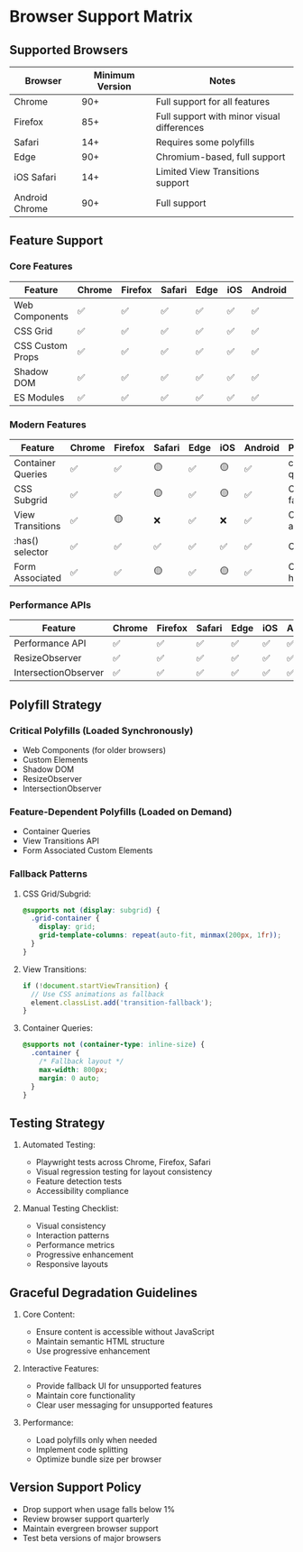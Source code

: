 # Browser Support Matrix

## Supported Browsers

| Browser         | Minimum Version | Notes                                    |
|----------------|----------------|------------------------------------------|
| Chrome         | 90+            | Full support for all features            |
| Firefox        | 85+            | Full support with minor visual differences|
| Safari         | 14+            | Requires some polyfills                  |
| Edge           | 90+            | Chromium-based, full support             |
| iOS Safari     | 14+            | Limited View Transitions support         |
| Android Chrome | 90+            | Full support                             |

## Feature Support

### Core Features

| Feature              | Chrome | Firefox | Safari | Edge | iOS | Android | Polyfill/Fallback |
|---------------------|---------|---------|---------|------|-----|---------|-------------------|
| Web Components      | ✅      | ✅      | ✅      | ✅   | ✅  | ✅      | Built-in          |
| CSS Grid            | ✅      | ✅      | ✅      | ✅   | ✅  | ✅      | None needed       |
| CSS Custom Props    | ✅      | ✅      | ✅      | ✅   | ✅  | ✅      | None needed       |
| Shadow DOM          | ✅      | ✅      | ✅      | ✅   | ✅  | ✅      | Built-in          |
| ES Modules          | ✅      | ✅      | ✅      | ✅   | ✅  | ✅      | None needed       |

### Modern Features

| Feature              | Chrome | Firefox | Safari | Edge | iOS | Android | Polyfill/Fallback |
|---------------------|---------|---------|---------|------|-----|---------|-------------------|
| Container Queries   | ✅      | ✅      | 🟡      | ✅   | 🟡  | ✅      | container-query-polyfill |
| CSS Subgrid         | ✅      | ✅      | 🟡      | ✅   | 🟡  | ✅      | CSS Grid fallback |
| View Transitions    | ✅      | 🟡      | ❌      | ✅   | ❌  | ✅      | Custom animation  |
| :has() selector     | ✅      | ✅      | ✅      | ✅   | ✅  | ✅      | Class-based       |
| Form Associated     | ✅      | ✅      | 🟡      | ✅   | 🟡  | ✅      | Custom handling   |

### Performance APIs

| Feature              | Chrome | Firefox | Safari | Edge | iOS | Android | Polyfill/Fallback |
|---------------------|---------|---------|---------|------|-----|---------|-------------------|
| Performance API     | ✅      | ✅      | ✅      | ✅   | ✅  | ✅      | None needed       |
| ResizeObserver      | ✅      | ✅      | ✅      | ✅   | ✅  | ✅      | Polyfill available|
| IntersectionObserver| ✅      | ✅      | ✅      | ✅   | ✅  | ✅      | Polyfill available|

## Polyfill Strategy

### Critical Polyfills (Loaded Synchronously)
- Web Components (for older browsers)
- Custom Elements
- Shadow DOM
- ResizeObserver
- IntersectionObserver

### Feature-Dependent Polyfills (Loaded on Demand)
- Container Queries
- View Transitions API
- Form Associated Custom Elements

### Fallback Patterns
1. CSS Grid/Subgrid:
   ```css
   @supports not (display: subgrid) {
     .grid-container {
       display: grid;
       grid-template-columns: repeat(auto-fit, minmax(200px, 1fr));
     }
   }
   ```

2. View Transitions:
   ```js
   if (!document.startViewTransition) {
     // Use CSS animations as fallback
     element.classList.add('transition-fallback');
   }
   ```

3. Container Queries:
   ```css
   @supports not (container-type: inline-size) {
     .container {
       /* Fallback layout */
       max-width: 800px;
       margin: 0 auto;
     }
   }
   ```

## Testing Strategy

1. Automated Testing:
   - Playwright tests across Chrome, Firefox, Safari
   - Visual regression testing for layout consistency
   - Feature detection tests
   - Accessibility compliance

2. Manual Testing Checklist:
   - Visual consistency
   - Interaction patterns
   - Performance metrics
   - Progressive enhancement
   - Responsive layouts

## Graceful Degradation Guidelines

1. Core Content:
   - Ensure content is accessible without JavaScript
   - Maintain semantic HTML structure
   - Use progressive enhancement

2. Interactive Features:
   - Provide fallback UI for unsupported features
   - Maintain core functionality
   - Clear user messaging for unsupported features

3. Performance:
   - Load polyfills only when needed
   - Implement code splitting
   - Optimize bundle size per browser

## Version Support Policy

- Drop support when usage falls below 1%
- Review browser support quarterly
- Maintain evergreen browser support
- Test beta versions of major browsers 